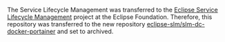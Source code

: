 The Service Lifecycle Management was transferred to the [Eclipse Service Lifecycle Management](https://projects.eclipse.org/projects/dt.slm) project at the Eclipse Foundation. Therefore, this repository was transferred to the new repository [eclipse-slm/slm-dc-docker-portainer](https://github.com/eclipse-slm/slm-dc-docker-portainer) and set to archived.

